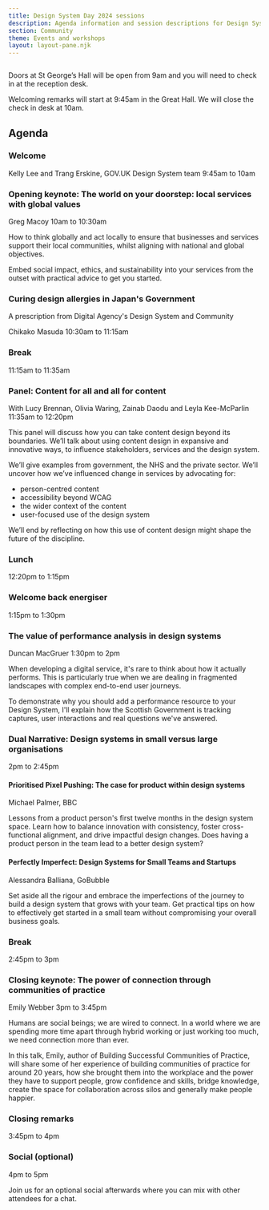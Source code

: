 ```yaml
---
title: Design System Day 2024 sessions 
description: Agenda information and session descriptions for Design System Day 2024.
section: Community
theme: Events and workshops
layout: layout-pane.njk
---
```


<img class="app-image--no-border govuk-!-margin-bottom-9" src="/images/dsd24-24.svg" alt="" role="presentation">

Doors at St George’s Hall will be open from 9am and you will need to check in at the reception desk.

Welcoming remarks will start at 9:45am in the Great Hall. We will close the check in desk at 10am.

## Agenda

### Welcome

Kelly Lee and Trang Erskine, GOV.UK Design System team
9:45am to 10am

### Opening keynote: The world on your doorstep: local services with global values

Greg Macoy
10am to 10:30am

How to think globally and act locally to ensure that businesses and services support their local communities, whilst aligning with national and global objectives.

Embed social impact, ethics, and sustainability into your services from the outset with practical advice to get you started.

### Curing design allergies in Japan's Government

A prescription from Digital Agency's Design System and Community

Chikako Masuda
10:30am to 11:15am

### Break

11:15am to 11:35am

### Panel: Content for all and all for content

With Lucy Brennan, Olivia Waring, Zainab Daodu and Leyla Kee-McParlin
11:35am to 12:20pm

This panel will discuss how you can take content design beyond its boundaries. We’ll talk about using content design in expansive and innovative ways, to influence stakeholders, services and the design system.

We’ll give examples from government, the NHS and the private sector. We’ll uncover how we’ve influenced change in services by advocating for:

- person-centred content
- accessibility beyond WCAG
- the wider context of the content
- user-focused use of the design system

We’ll end by reflecting on how this use of content design might shape the future of the discipline.

### Lunch

12:20pm to 1:15pm

### Welcome back energiser

1:15pm to 1:30pm

### The value of performance analysis in design systems

Duncan MacGruer
1:30pm to 2pm

When developing a digital service, it's rare to think about how it actually performs. This is particularly true when we are dealing in fragmented landscapes with complex end-to-end user journeys.

To demonstrate why you should add a performance resource to your Design System, I'll explain how the Scottish Government is tracking captures, user interactions and real questions we've answered.

### Dual Narrative: Design systems in small versus large organisations

2pm to 2:45pm

#### Prioritised Pixel Pushing: The case for product within design systems

Michael Palmer, BBC

Lessons from a product person's first twelve months in the design system space. Learn how to balance innovation with consistency, foster cross-functional alignment, and drive impactful design changes. Does having a product person in the team lead to a better design system?

#### Perfectly Imperfect: Design Systems for Small Teams and Startups

Alessandra Balliana, GoBubble

Set aside all the rigour and embrace the imperfections of the journey to build a design system that grows with your team. Get practical tips on how to effectively get started in a small team without compromising your overall business goals.

### Break

2:45pm to 3pm

### Closing keynote: The power of connection through communities of practice

Emily Webber
3pm to 3:45pm

Humans are social beings; we are wired to connect. In a world where we are spending more time apart through hybrid working or just working too much, we need connection more than ever.

In this talk, Emily, author of Building Successful Communities of Practice, will share some of her experience of building communities of practice for around 20 years, how she brought them into the workplace and the power they have to support people, grow confidence and skills, bridge knowledge, create the space for collaboration across silos and generally make people happier.

### Closing remarks

3:45pm to 4pm

### Social (optional)

4pm to 5pm

Join us for an optional social afterwards where you can mix with other attendees for a chat.
